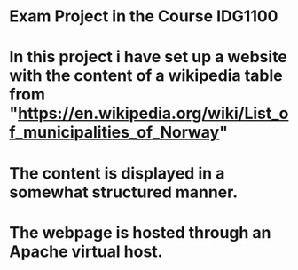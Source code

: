 # Exam Project in the Course IDG1100

# In this project i have set up a website with the content of a wikipedia table from "https://en.wikipedia.org/wiki/List_of_municipalities_of_Norway"
# The content is displayed in a somewhat structured manner.

# The webpage is hosted through an Apache virtual host.
